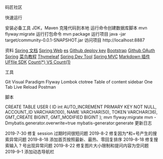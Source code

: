 码匠社区

快速运行

安装必备工具
JDK，Maven
克隆代码到本地
运行命令创建数据库脚本
mvn flyway:migrate
运行打包命令
mvn package
运行项目
java -jar target/community-0.0.1-SNAPSHOT.jar
访问项目
http://localhost:8887

资料
[Spring 文档](https://spring.io/guides) 
[Spring Web]( https://spring.io/guides/gs/serving-web-content/)
[es](  https://elasticsearch.cn/explore)
[Github deploy key]()
[Bootstrap](https://v3.bootcss.com/getting-started/)
[Github OAuth]()
[Spring]()
[菜鸟教程]()
[Thymeleaf]()
[Spring Dev Tool]()
[Spring MVC]()
[Markdown 插件]()
[UFfile SDK]()
[Count(*) VS Count(1)]()

工具

Git
Visual Paradigm
Flyway
Lombok
ctotree
Table of content sidebar
One Tab
Live Reload
Postman

脚本

CREATE TABLE USER
(
    ID int AUTO_INCREMENT PRIMARY KEY NOT NULL,
    ACCOUNT_ID VARCHAR(100),
    NAME VARCHAR(50),
    TOKEN VARCHAR(36),
    GMT_CREATE BIGINT,
    GMT_MODIFIED BIGINT
);
mvn flyway:migrate
mvn -Dmybatis.generator.overwrite=true mybatis-generator:generate
更新日志

2019-7-30 修复 session 过期时间很短问题
2019-8-2 修复因为*和+号产生的搜索异常问题
2019-8-18 添加首页按照最新、最热、零回复排序
2019-8-18 修复搜索输入 ? 号出现异常问题
2019-8-22 修复图片大小限制和提问内容为空问题
2019-9-1 添加动态导航栏



